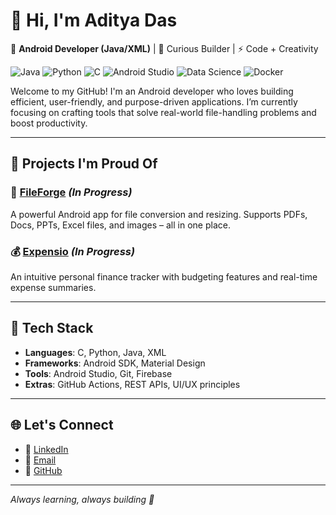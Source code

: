 # 👋 Hi, I'm Aditya Das

🎯 **Android Developer (Java/XML)** | 🧠 Curious Builder | ⚡ Code + Creativity

![Java](https://img.shields.io/badge/Java-Intermediate-blue)
![Python](https://img.shields.io/badge/Python-Intermediate-yellow)
![C](https://img.shields.io/badge/C-Intermediate-lightblue)
![Android Studio](https://img.shields.io/badge/Android_Studio-Primary-green)
![Data Science](https://img.shields.io/badge/Learning-Data_Science-purple)
![Docker](https://img.shields.io/badge/Learning-Docker-yellow)

Welcome to my GitHub! I'm an Android developer who loves building efficient, user-friendly, and purpose-driven applications. I’m currently focusing on crafting tools that solve real-world file-handling problems and boost productivity.

---

## 🚀 Projects I'm Proud Of

### 📁 [FileForge](https://github.com/CodeSmithAditya/FileForge) *(In Progress)* 
A powerful Android app for file conversion and resizing. Supports PDFs, Docs, PPTs, Excel files, and images – all in one place.

### 💰 [Expensio](https://github.com/CodeSmithAditya/Expensio) *(In Progress)*  
An intuitive personal finance tracker with budgeting features and real-time expense summaries.

---

## 🧰 Tech Stack

- **Languages**: C, Python, Java, XML
- **Frameworks**: Android SDK, Material Design
- **Tools**: Android Studio, Git, Firebase
- **Extras**: GitHub Actions, REST APIs, UI/UX principles

---

## 🌐 Let's Connect

- 🔗 [LinkedIn](https://www.linkedin.com/in/adadityadas)
- 📧 [Email](mailto:adadityadas99@gmail.com)
- 🐙 [GitHub](https://github.com/CodeSmithAditya)

---

_Always learning, always building 🚀_

